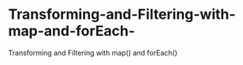 # Transforming-and-Filtering-with-map-and-forEach-
Transforming and Filtering with map() and forEach()
